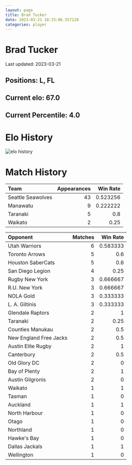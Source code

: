 ```yaml
---  
layout: page  
title: Brad Tucker  
date: 2023-03-21 18:33:06.557120  
categories: player  
---
```

# Brad Tucker


Last updated: 2023-03-21
## Positions: L, FL

## Current elo: 67.0

## Current Percentile: 4.0

# Elo History


![elo history](history_BradTucker.png)
# Match History


| Team              |   Appearances |   Win Rate |
|:------------------|--------------:|-----------:|
| Seattle Seawolves |            43 |   0.523256 |
| Manawatu          |             9 |   0.222222 |
| Taranaki          |             5 |   0.8      |
| Waikato           |             2 |   0.25     |

| Opponent               |   Matches |   Win Rate |
|:-----------------------|----------:|-----------:|
| Utah Warriors          |         6 |   0.583333 |
| Toronto Arrows         |         5 |   0.6      |
| Houston SaberCats      |         5 |   0.6      |
| San Diego Legion       |         4 |   0.25     |
| Rugby New York         |         3 |   0.666667 |
| R.U. New York          |         3 |   0.666667 |
| NOLA Gold              |         3 |   0.333333 |
| L. A. Giltinis         |         3 |   0.333333 |
| Glendale Raptors       |         2 |   1        |
| Taranaki               |         2 |   0.25     |
| Counties Manukau       |         2 |   0.5      |
| New England Free Jacks |         2 |   0.5      |
| Austin Elite Rugby     |         2 |   1        |
| Canterbury             |         2 |   0.5      |
| Old Glory DC           |         2 |   0        |
| Bay of Plenty          |         2 |   1        |
| Austin Gilgronis       |         2 |   0        |
| Waikato                |         1 |   1        |
| Tasman                 |         1 |   0        |
| Auckland               |         1 |   1        |
| North Harbour          |         1 |   0        |
| Otago                  |         1 |   0        |
| Northland              |         1 |   0        |
| Hawke's Bay            |         1 |   0        |
| Dallas Jackals         |         1 |   1        |
| Wellington             |         1 |   0        |